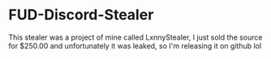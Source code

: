 # FUD-Discord-Stealer
This stealer was a project of mine called LxnnyStealer, I just sold the source for $250.00 and unfortunately it was leaked, so I'm releasing it on github lol
